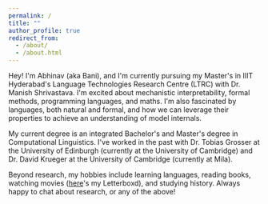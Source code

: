 ```yaml
---
permalink: /
title: ""
author_profile: true
redirect_from: 
  - /about/
  - /about.html
---
```


Hey! I'm Abhinav (aka Bani), and I'm currently pursuing my Master's in IIIT Hyderabad's Language Technologies Research Centre (LTRC) with Dr. Manish Shrivastava. I'm excited about mechanistic interpretability, formal methods, programming languages, and maths. I'm also fascinated by languages, both natural and formal, and how we can leverage their properties to achieve an understanding of model internals.

My current degree is an integrated Bachelor's and Master's degree in Computational Linguistics. I've worked in the past with Dr. Tobias Grosser at the University of Edinburgh (currently at the University of Cambridge) and Dr. David Krueger at the University of Cambridge (currently at Mila).

Beyond research, my hobbies include learning languages, reading books, watching movies ([here](https://letterboxd.com/Bani3141/)'s my Letterboxd), and studying history. Always happy to chat about research, or any of the above!